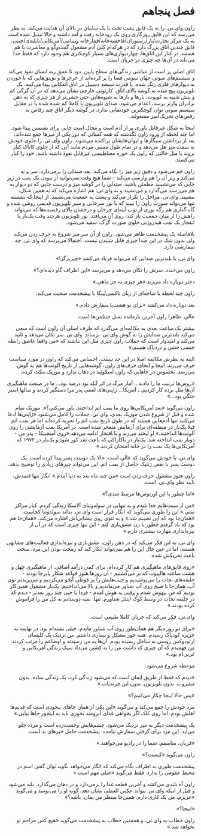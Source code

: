 <div dir="rtl">

# فصل پنجاهم


راون وای.تی. را به یک قایق پشت تخت با یک سایبان در بالای آن هدایت می‌کند. به نظر می‌رسد که این قایق روزگاری روی یک رودخانه رفت و آمد داشته و حالا تبدیل شده‌ است به یک مرکز تجارت/بار/رستوران/فاحشه‌خانه/قمارخانه ویتنامی/آمریکایی/تایلندی/چینی. قایق چندین اتاق بزرگ دارد که در هرکدام کلی آدم مشغول گفت‌و‌گو و معاشرت با هم هستند. در کنار این اتاق‌ها، چهاردیواری‌های بسیار کوچکتری هم وجود دارد که فقط خدا می‌داند در آن‌ها چه چیزی در جریان است.

اتاق اصلی پر است از عیاشی‌ زندگی‌های سطح پایین. دود تا عمق ریه انسان نفوذ می‌کند و سیستم‌های صوتی جهان سومی فضا را پر کرده‌اند از خرخرها و تق‌تق‌هایی که با خوردن به دیوارهای فلزی رنگ شده، با قدرت سیصد دسیبل در اتاق انعکاس پیدا می‌کنند. یک تلویزیون پیچ شده به گوشه بالای اتاق، کارتونی خارجی نشان می‌دهد که در آن گرگی کم و بیش شبیه به کویوت، بارها و بارها به شیوه‌هایی حتی خشن‌تر از هر چیزی که به ذهن برادران وارنر برسد، اعدام می‌شود. صدای تلویزیون یا کاملا کم شده شده یا در مقابل سیستم صوتی توان کوچکترین خودنمایی ندارد. در گوشه دیگر اتاق چند رقاص به رقص‌های تحریک‌آمیز مشغولند.

اینجا به شکل غیرقابل باوری پر از آدم است و محال است جایی برای نشستن پیدا شود. اما چند لحظه از ورود راون نگذشته که همه کسانی که دور یکی از میزها جمع شده‌اند، بعد از برداشتن سیگارها و لیوان‌هایشان پراکنده می‌شوند. راون وای.تی. را جلوی خودش به سمت میز هل می‌دهد و در تمام طول مسیر، مردم مانند آبی که از جلوی کایاک کنار بروند یا مثل حالتی که راون یک حوزه مغناطیسی غیرقابل نفوذ داشته باشد، خود را کنار می‌کشند.

راون خم می‌شود و دقیق زیر میز را نگاه می‌کند. بعد صندلی را برمی‌دارد، سر و ته می‌کند و زیر آن را هم وارسی می‌کند - شما هیچ وقت نمی‌توانید از نبودن یک بمب در زیر جایی که می‌نشینید مطمئن باشید. صندلی را در گوشه میز و درست جایی که دو دیوار به هم می‌رسند می‌گذارد و می‌نشیند و به وای.تی. هم اشاره می‌کند که به همین شکل، بنشیند. وای.تی. مراحل را تکرار می‌کند و پشت به جمعیت می‌نشیند. از اینجا که نشسته تنها می‌تواند صورت راون را ببیند که با نور سرخابی و سبز تلویزیون قدیمی روشن شده و گاه گداری هم رگه نوری از توپ آینه‌ای چرخان و درخشان بالای رقصنده‌ها که می‌تواند راهش را از میان جمعیت باز کند، روی آن می‌افتد. نور تلویزیون هرچند وقت یک‌بار با انفجار یک بمب هیدروژنی جلوی صورت گرگ، سفید می‌شود.

بلافاصله یک پیشخدمت ظاهر می‌شود. راون از آن سر میز شروع به حرف زدن می‌کند ولی بدون شک در این صدا چیزی قابل شنیدن نیست. احتمالا می‌پرسد که وای.تی. چه سفارشی دارد.

وای.تی. با بلندترین صدایی که می‌تواند فریاد می‌کشد «چیزبرگر!»

راون می‌خندد. سرش را تکان می‌دهد و می‌پرسد «این اطراف گاو دیده‌ای؟»

دختر دوباره داد می‌زند «هر چیزی به جز ماهی.»

راون چند لحظه با شاخه‌ای از زبان تاکسی‌لینگا با پیشخدمت صحبت می‌کند.

بعد دوباره داد می‌کشد «برای تو هشت‌پا سفارش دادم.»

عالی. ظاهرا راون آخرین بازمانده نسل جنتلمن‌ها است.

بیشتر یک ساعت بعدی به مکالمه‌ای می‌گذرد که طرف اصلی آن راون است که سعی می‌کند بلندترین صدایش را به گوش وای.تی. برساند. وای.تی. سر تکان می‌دهد و تایید می‌کند و امیدوار است که جملات راون چیزی مثل این نباشند که «من واقعا عاشق رابطه جنسی خشن و دردناک هستم.»

البته به نظرش مکالمه اصلا در این حد نیست. احساس می‌کند که راون در مورد سیاست حرف می‌زند. اینجا و آنجای حرف‌های راون، گوشه‌هایی از تاریخ آلوئت‌ها هم به گوش می‌رسد. بخصوص در جاهایی که راون اسکوئید در دهان ندارد و موزیک مکث کرده:

«روس‌ها ترتیب ما را دادند... آمار مرگ در اثر آبله نود درصد بود... ما در صنعت ماهیگیری آن‌ها مثل برده کار کردیم... آمریکا... ژاپنی‌های لعنتی پدر مرا دستگیر کردند و سالها اسیر جنگی بود...»

راون می‌گوید «بعد آمریکایی‌ها روی ما بمب اتم انداختند. باور می‌کنی؟». موزیک تمام شده و قبل از شروع شدن موزیک بعدی، وای.تی. جملات را کامل می‌شنود «ژاپنی‌ها ادعا می‌کنند تنها آدم‌هایی هستند که در طول تاریخ بمب اتم را تجربه کرده‌اند اما هر بمب اتم قبلا یک‌بار در منطقه‌ای برای آزمایش منفجر شده است. در آمریکا بمب آزمایشی را روی آلوئت‌ها انداختند.» او لبخند می‌زند و با افتخار ادامه می‌دهد «روی آمنچیتکا - پدر من - دوبار بمب انداخته شد. یک‌بار در ناکازاکی که باعث شد کور شود و یک‌بار در ۱۹۷۲ که آمریکایی‌ها یک بمب را در خانه امتحان کردند.»

وای.تی. با خودش می‌گوید که عالی است. حالا یک دوست پسر پیدا کرده است. یک دوست پسر با نقص ژنتیک حاصل از بمب اتم. این می‌تواند چیزهای زیادی را توضیح بدهد.

راون هنوز مشغول حرف زدن است «من چند ماه بعد به دنیا آمدم.» انگار تنها قصدش، تایید نظر وای.تی. است.

«اما چطور با این اورتوس‌ها مرتبط شدی؟»

«من از سنت‌هایم جدا شدم و به تنهایی در سولدوتنای آلاسکا زندگی کردم. کنار مراکز نفتی.» این را طوری می‌گوید که انگار قرار است وای.تی. بداند سولدوتنا کجاست. «همان‌جا بود که این نصیبم شد.» و به تتوی روی پیشانی‌اش اشاره می‌کند. «همان‌جا هم بود که یاد گرفتم چطور با زن عشق‌بازی کنم - این تنها چیزی است که در آن از نیزه‌اندازی مهارت بیشتری دارم.»

وای.تی. به این فکر می‌کند که در ذهن راون، عشق‌بازی و نیزه‌اندازی فعالیت‌های مشابهی هستند، اما در عین حال این را هم نمی‌تواند انکار کند که زمخت بودن این مرد، سخت باعث تحریکش شده.

«روی قایق‌های ماهیگیری هم کار کرده‌ام، برای کمی درآمد اضافی. از ماهیگیری چهل و هشت ساعته هالیبوت که بر می‌گشتیم - آن روزها هنوز قواعد شکار پابرجا بودند - جلیقه‌های نجات را می‌پوشیدیم و جیب‌هایش را پر قوطی آبجو می‌کردیم و می‌پریدیم توی آب. همان‌جا تا صبح روی آب شناور می‌ماندیم و بالا می‌انداختیم. یک‌بار مشغول همین‌کار بودیم که من بیهوش شدم و وقتی به هوش آمدم - فردا یا حتی چند روز بعدتر - دیدم که در جلیقه نجات در وسط کوک اینتل شناورم. تنها. بقیه دوستانم به کل من را فراموش کرده بودند.»

وای.تی. فکر می‌کند که جریان کاملا طبیعی است.

«برای دو روز دیگر هم همآن‌طور روی آب شناور ماندم. خیلی تشنه‌ام بود. در نهایت به جزیره کودیاک رسیدم. همه جور مشکل و بیماری داشتم. من نزدیک یک کلیسای ارتودوکس روسی به ساحل رسیده بودم. آن‌ها به من رسیدند و اوضاعم را مرتب کردند. من فهمیدم که آن چیزی که داشت من را به کشتن می‌داد سبک زندگی آمریکایی‌ و غربی‌ام بود.»

موعظه شروع می‌شود.

«دیدم که فقط از طریق ایمان است که می‌شود زندگی کرد، یک زندگی ساده. بدون مشروب. بدون تلویزیون. بدون این چرندیات.»

«پس حالا اینجا چکار می‌کنیم؟»

مرد خودش را جمع می‌کند و می‌گوید «این یکی از همان جاهای بیخودی است که قدیم‌ها اهلش بودم. اما روی کلک اگر بخواهی غذای آبرومند بخوری باید به اینجور جاها بیایی.»

یک پیشخدمت دیگر به میز نزدیک می‌شود. چشم‌هایش وحشت‌زده است و مردد جلو می‌آید. این مرد برای گرفتن سفارش نیامده. پیشخدمت حامل خبرهای بد است.

«قربان. متاسفم. شما را در رادیو می‌خواهند.»

راون می‌گوید «کیست؟»

پیشخدمت طوری به اطراف نگاه می‌کند که انگار می‌خواهد بگوید توان گفتن اسم در محیط عمومی را ندارد. فقط می‌گوید «خیلی مهم است.»

راون آه بلندی می‌کشد و آخرین قطعه غذا را برمی‌دارد و در دهان می‌گذارد. بلند می‌شود و قبل از اینکه وای.تی. بتواند عکس العملی نشان دهد، گونه او را می‌بوسد و می‌گوید «عزیزم، من یک کاری دارم. همین‌جا منتظر من بمان. باشه؟»

«اینجا؟»

راون خطاب به وای.تی. و همچنین خطاب به پیشخدمت می‌گوید «هیچ کس مزاحم تو نخواهد شد.»



</div>
